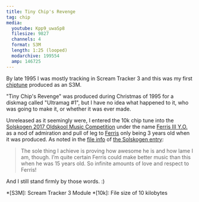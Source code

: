 ```yaml
---
title: Tiny Chip's Revenge
tag: chip
media:
  youtube: Kpp9_uwaSp8
  filesize: 9827
  channels: 4
  format: S3M
  length: 1:25 (looped)
  modarchive: 199554
  amp: 146725
---
```


By late 1995 I was mostly tracking in Scream Tracker 3 and this was my first
[chiptune] produced as an S3M.

"Tiny Chip's Revenge" was produced during Christmas of 1995 for a diskmag called
"Ultramag #1", but I have no idea what happened to it, who was going to make it,
or whether it was ever made.

Unreleased as it seemingly were, I entered the 10k chip tune into the [Solskogen
2017 Oldskool Music Competition][compo] under the name [Ferris III Y.O.][entry]
as a nod of admiration and pull of leg to [Ferris] only being 3 years old when
it was produced. As noted in the [file info][info] of [the Solskogen
entry][entry]:

> The sole thing I achieve is proving how awesome he is and how lame I am,
> though. I’m quite certain Ferris could make better music than this when he was
> 15 years old. So infinite amounts of love and respect to Ferris!

And I still stand firmly by those words. :)

*[S3M]: Scream Tracker 3 Module
*[10k]: File size of 10 kilobytes

[chiptune]: /music/chiptunes
[compo]: https://demozoo.org/parties/3172/#competition_13406
[entry]: https://demozoo.org/music/174672/
[ferris]: https://iamferris.com/
[info]: https://demozoo.org/productions/174672/info/2773/

